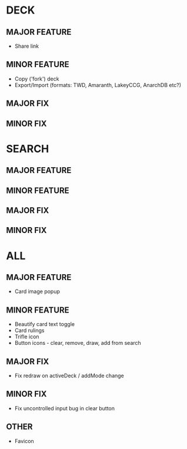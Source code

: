 # DECK
## MAJOR FEATURE
* Share link
## MINOR FEATURE
* Copy ('fork') deck
* Export/Import (formats: TWD, Amaranth, LakeyCCG, AnarchDB etc?)
## MAJOR FIX
## MINOR FIX

# SEARCH
## MAJOR FEATURE
## MINOR FEATURE
## MAJOR FIX
## MINOR FIX

# ALL
## MAJOR FEATURE
* Card image popup
## MINOR FEATURE
* Beautify card text toggle
* Card rulings
* Trifle icon
* Button icons - clear, remove, draw, add from search
## MAJOR FIX
* Fix redraw on activeDeck / addMode change
## MINOR FIX
* Fix uncontrolled input bug in clear button
## OTHER
* Favicon
